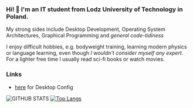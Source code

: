 <!--### :warning: Caution! Caution! ReadMe under construction! :construction:-->

### Hi! 👋 I'm an IT student from Lodz University of Technology in Poland.

My strong sides include Desktop Development, Operating System Architectures, Graphical Programming and _general code-tidiness_

I enjoy difficult hobbies, e.g. bodyweight training, learning modern physics or language learning, even though _I wouldn't consider myself any expert_.
For a lighter free time I usually read sci-fi books or watch movies.

### Links
* [here](https://github.com/mat-kubiak/Dots) for Desktop Config

![GITHUB STATS](https://github-readme-stats.vercel.app/api?username=mat-kubiak&show_icons=true&theme=github_dark&hide_border=true&hide=issues)
[![Top Langs](https://github-readme-stats.vercel.app/api/top-langs/?username=mat-kubiak&layout=compact&theme=github_dark&hide_border=true)](https://github.com/anuraghazra/github-readme-stats)
